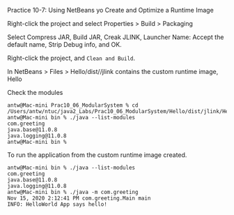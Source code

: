 Practice 10-7: Using NetBeans yo Create and Optimize a Runtime Image

Right-click the project and select Properties > Build > Packaging

Select Compress JAR, Build JAR, Creak JLINK, Launcher Name: Accept the default name, Strip Debug info, and OK. 

Right-click the project, and `Clean and Build`.

In NetBeans > Files > Hello/dist//jlink contains the custom runtime image, Hello

Check the modules
``` console
antw@Mac-mini Prac10_06_ModularSystem % cd /Users/antw/ntuc/java2_Labs/Prac10_06_ModularSystem/Hello/dist/jlink/Hello/bin 
antw@Mac-mini bin % ./java --list-modules  
com.greeting
java.base@11.0.8
java.logging@11.0.8
antw@Mac-mini bin %    
```

To run the application from the custom runtime image created.
``` console
antw@Mac-mini bin % ./java --list-modules                            
com.greeting                                                         
java.base@11.0.8                                                     
java.logging@11.0.8                                                  
antw@Mac-mini bin % ./java -m com.greeting                           
Nov 15, 2020 2:12:41 PM com.greeting.Main main                       
INFO: HelloWorld App says hello!  
```
